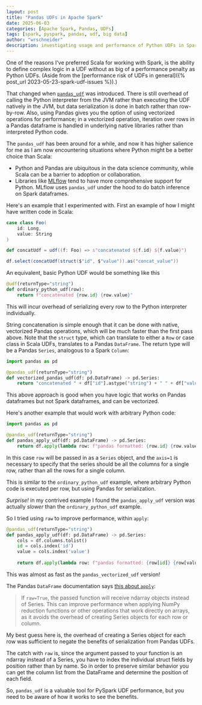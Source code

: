 ```yaml
---
layout: post
title: "Pandas UDFs in Apache Spark"
date: 2025-06-03
categories: [Apache Spark, Pandas, UDFs]
tags: [spark, pyspark, pandas, udf, big data]
author: "wrschneider"
description: investigating usage and performance of Python UDFs in Spark with Pandas 
---
```


One of the reasons I've preferred Scala for working with Spark, is the ability to define complex logic in a UDF without as big of a performance penalty as Python UDFs.  (Aside from the [performance risk of UDFs in general]({% post_url 2023-05-23-spark-udf-issues %}).)

That changed when [`pandas_udf`](https://spark.apache.org/docs/3.5.6/api/python/reference/pyspark.sql/api/pyspark.sql.functions.pandas_udf.html) 
was introduced.  There is still overhead of calling the Python interpreter from the JVM rather than executing the UDF
natively in the JVM, but data serialization is done in batch rather than row-by-row.  Also, using Pandas gives you the option of using vectorized
operations for performance; in a vectorized operation, iteration over rows in a Pandas dataframe is handled in underlying native libraries rather than
interpreted Python code.

The `pandas_udf` has been around for a while, and now it has higher salience for me as I am now encountering situations where Python might be
a better choice than Scala:

- Python and Pandas are ubiquitous in the data science community, while Scala can be a barrier to adoption or collaboration.
- Libraries like [MLflow](https://docs.databricks.com/aws/en/machine-learning/model-inference/dl-model-inference) tend to have more comprehensive support for Python. MLflow uses `pandas_udf` under the hood to do batch inference on Spark dataframes.

Here's an example that I experimented with.  First an example of how I might have written code in Scala:

```scala
case class Foo(
    id: Long,
    value: String
)

def concatUdf = udf((f: Foo) => s"concatenated ${f.id} ${f.value}")

df.select(concatUdf(struct($"id", $"value")).as("concat_value"))
```

An equivalent, basic Python UDF would be something like this

```python
@udf(returnType="string")
def ordinary_python_udf(row):
    return f"concatenated {row.id} {row.value}"
```

This will incur overhead of serializing every row to the Python interpreter individually.

String concatenation is simple enough that it can be done with native, vectorized Pandas operations, which will be much faster than
the first pass above.  Note that the `struct` type, which can translate to either a `Row` or case class in Scala UDFs, translates to a Pandas 
`DataFrame`.  The return type will be a Pandas `Series`, analogous to a Spark `Column`:

```python
import pandas as pd

@pandas_udf(returnType="string")
def vectorized_pandas_udf(df: pd.DataFrame) -> pd.Series:
    return "concatenated " + df["id"].astype("string") + " " + df["value"].astype("string")
```

This above approach is good when you have logic that works on Pandas dataframes but not Spark dataframes, and can be vectorized.

Here's another example that would work with arbitrary Python code:

```python
import pandas as pd

@pandas_udf(returnType="string")
def pandas_apply_udf(df: pd.DataFrame) -> pd.Series:
    return df.apply(lambda row: f"pandas formatted: {row.id} {row.value}", axis=1)
```

In this case `row` will be passed in as a `Series` object, and the `axis=1` is necessary to specify that the series should be all
the columns for a single row, rather than all the rows for a single column.

This is similar to the `ordinary_python_udf` example, where arbitrary Python code is executed per row, but using Pandas for serialization.

*Surprise!* in my contrived example I found the `pandas_apply_udf` version was actually *slower* than the `ordinary_python_udf` example.

So I tried using `raw` to improve performance, within `apply`:

```python
@pandas_udf(returnType="string")
def pandas_apply_udf(df: pd.DataFrame) -> pd.Series:
    cols = df.columns.tolist()
    id = cols.index('id')
    value = cols.index('value')
    
    return df.apply(lambda row: f"pandas formatted: {row[id]} {row[value]}", axis=1, raw=True)
```

This was almost as fast as the `pandas_vectorized_udf` version!

The Pandas `DataFrame` documentation says [this about `apply`](https://pandas.pydata.org/pandas-docs/stable/reference/api/pandas.DataFrame.apply.html): 
> If `raw=True`, the passed function will receive ndarray objects instead of Series. This can improve performance when applying NumPy reduction functions or 
> other operations that work directly on arrays, as it avoids the overhead of creating Series objects for each row or column.

My best guess here is, the overhead of creating a Series object for each row was sufficient to negate
the benefits of serialization from Pandas UDFs.

The catch with `raw` is, since the argument passed to your function is an ndarray instead of a Series, you have to index the individual struct fields
by position rather than by name.  So in order to preserve similar behavior you can get the column list from the DataFrame and determine the position of each
field.

So, `pandas_udf` is a valuable tool for PySpark UDF performance, but you need to be aware of how it works to see the benefits.